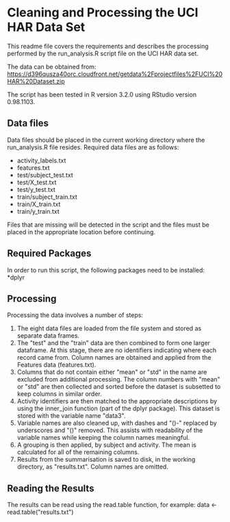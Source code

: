 
# Cleaning and Processing the UCI HAR Data Set
This readme file covers the requirements and describes the processing performed by the run_analysis.R script file on the UCI HAR data set.

The data can be obtained from: https://d396qusza40orc.cloudfront.net/getdata%2Fprojectfiles%2FUCI%20HAR%20Dataset.zip

The script has been tested in R version 3.2.0 using RStudio version 0.98.1103.

## Data files
Data files should be placed in the current working directory where the run_analysis.R file resides. Required data files are as follows:
* activity_labels.txt
* features.txt
* test/subject_test.txt
* test/X_test.txt
* test/y_test.txt
* train/subject_train.txt
* train/X_train.txt
* train/y_train.txt

Files that are missing will be detected in the script and the files must be placed in the appropriate location before continuing.

## Required Packages
In order to run this script, the following packages need to be installed:
*dplyr

## Processing
Processing the data involves a number of steps:
1. The eight data files are loaded from the file system and stored as separate data frames.
2. The "test" and the "train" data are then combined to form one larger dataframe. At this stage, there are no identifiers indicating where each record came from. Column names are obtained and applied from the Features data (features.txt).
3. Columns that do not contain either "mean" or "std" in the name are excluded from additional processing. The column numbers with "mean" or "std" are then collected and sorted before the dataset is subsetted to keep columns in similar order.
4. Activity identifiers are then matched to the appropriate descriptions by using the inner_join function (part of the dplyr package). This dataset is stored with the variable name "data3".
5. Variable names are also cleaned up, with dashes and "()-" replaced by underscores and "()" removed. This assists with readability of the variable names while keeping the column names meaningful.
6. A grouping is then applied, by subject and activity. The mean is calculated for all of the remaining columns.
7. Results from the summarisation is saved to disk, in the working directory, as "results.txt". Column names are omitted.



## Reading the Results
The results can be read using the read.table function, for example:
data <- read.table("results.txt")